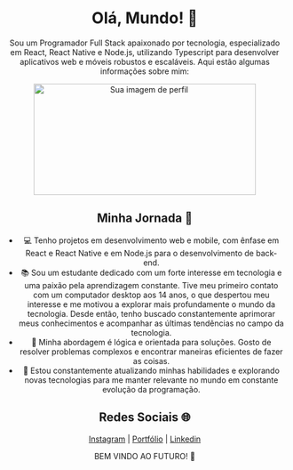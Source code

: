 <div align="center">
  <h1>Olá, Mundo! 👋</h1>
  <p>Sou um Programador Full Stack apaixonado por tecnologia, especializado em React, React Native e Node.js, utilizando Typescript para desenvolver aplicativos web e móveis robustos e escaláveis. Aqui estão algumas informações sobre mim:</p>
</div>

<div align="center">
  <img src="https://whalter.com.br/gitlen.png" alt="Sua imagem de perfil" width="400" height="200">
</div>



<div align="center">
  <h2>Minha Jornada 🚀</h2>
  <ul>
    <li>💻 Tenho projetos em desenvolvimento web e mobile, com ênfase em React e React Native e em Node.js para o desenvolvimento de back-end.</li>
    <li>📚 Sou um estudante dedicado com um forte interesse em tecnologia e uma paixão pela aprendizagem constante. Tive meu primeiro contato com um computador desktop aos 14 anos, o que despertou meu interesse e me motivou a explorar mais profundamente o mundo da tecnologia. Desde então, tenho buscado constantemente aprimorar meus conhecimentos e acompanhar as últimas tendências no campo da tecnologia.</li>
    <li>🧠 Minha abordagem é lógica e orientada para soluções. Gosto de resolver problemas complexos e encontrar maneiras eficientes de fazer as coisas.</li>
    <li>🌱 Estou constantemente atualizando minhas habilidades e explorando novas tecnologias para me manter relevante no mundo em constante evolução da programação.</li>
  </ul>
</div>

<div align="center">
  <h2>Redes Sociais 🌐</h2>
  <a href="https://www.instagram.com/whalterdart/">Instagram</a> | <a href="https://www.whalter.com.br/">Portfólio</a> | <a href="https://www.linkedin.com/in/whalter-duarte-a00b14174/">Linkedin</a>
</div>

<div align="center">
  <p>BEM VINDO AO FUTURO! 🚀</p>
</div>
